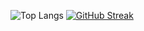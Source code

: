 <!-- <p><img align="left" src="https://github.com/auspicious14/github-readme-stats" alt="auspicious14"/></p> -->
![Top Langs](https://github-readme-stats.vercel.app/api/top-langs/?username=auspicious14&theme=tokyonight&show_icons=true&locale=en&layout=compact)
[![GitHub Streak](https://streak-stats.demolab.com/?user=Auspicious14)](https://git.io/streak-stats)
